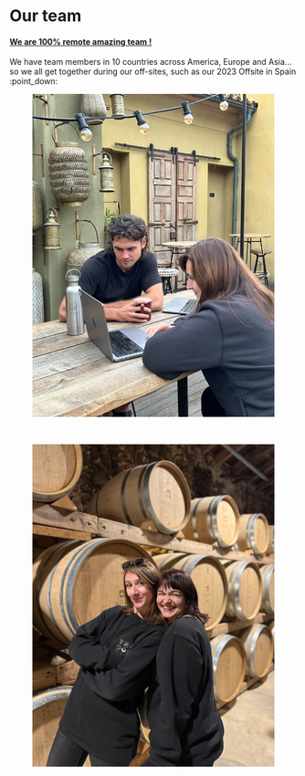 # Our team

#### [We are **100% remote amazing team** !](https://www.gitbook.com/about)&#x20;

We have team members in 10 countries across America, Europe and Asia... so we all get together during our off-sites, such as our 2023 Offsite in Spain :point\_down:

<figure><img src=".gitbook/assets/IMG_5580.jpg" alt=""><figcaption></figcaption></figure>

<figure><img src=".gitbook/assets/IMG_4294.jpeg" alt=""><figcaption></figcaption></figure>

<figure><img src=".gitbook/assets/IMG_4313.jpeg" alt=""><figcaption></figcaption></figure>

<figure><img src=".gitbook/assets/DSC02076 33 Edited.jpg" alt=""><figcaption></figcaption></figure>
